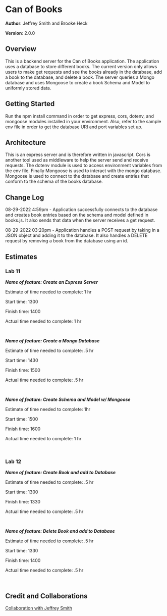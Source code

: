 # Can of Books

**Author**: Jeffrey Smith and Brooke Heck

**Version**: 2.0.0

## Overview
This is a backend server for the Can of Books application. The application uses a database to store different books. The current version only allows users to make get requests and see the books already in the database, add a book to the database, and delete a book. The server queries a Mongo database and uses Mongoose to create a book Schema and Model to uniformly stored data.

## Getting Started
Run the npm install command in order to get express, cors, dotenv, and mongoose modules installed in your environment. Also, refer to the sample env file in order to get the database URI and port variables set up.

## Architecture
This is an express server and is therefore written in javascript. Cors is another tool used as middleware to help the server send and receive requests. The dotenv module is used to access environment variables from the env file. Finally Mongoose is used to interact with the mongo database. Mongoose is used to connect to the database and create entries that conform to the schema of the books database.

## Change Log
08-29-2022 4:59pm - Application successfully connects to the database and creates book entries based on the schema and model defined in books.js. It also sends that data when the server receives a get request.

08-29-2022 03:20pm - Application handles a POST request by taking in a JSON object and adding it to the database. It also handles a DELETE request by removing a book from the database using an id.

## Estimates

### Lab 11
***Name of feature: Create an Express Server*** 

Estimate of time needed to complete: 1 hr

Start time: 1300

Finish time: 1400

Actual time needed to complete: 1 hr

</br>

***Name of feature: Create a Mongo Database***

Estimate of time needed to complete: .5 hr

Start time: 1430

Finish time: 1500

Actual time needed to complete: .5 hr

</br>

***Name of feature: Create Schema and Model w/ Mongoose***

Estimate of time needed to complete: 1hr

Start time: 1500

Finish time: 1600

Actual time needed to complete: 1 hr

</br>

### Lab 12
***Name of feature: Create Book and add to Database*** 

Estimate of time needed to complete: .5 hr

Start time: 1300

Finish time: 1330

Actual time needed to complete: .5 hr

</br>

***Name of feature: Delete Book and add to Database***

Estimate of time needed to complete: .5 hr

Start time: 1330

Finish time: 1400

Actual time needed to complete: .5 hr

</br>

## Credit and Collaborations
[Collaboration with Jeffrey Smith](https://github.com/Jeffrey-S-Smith)
